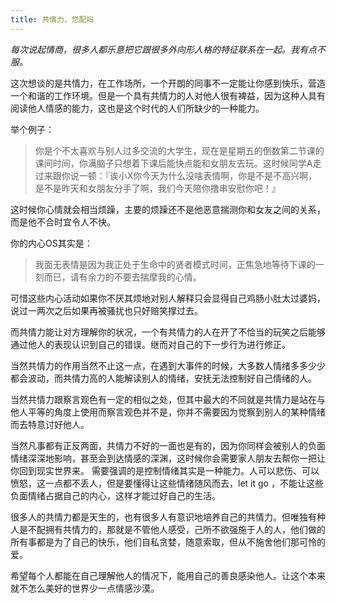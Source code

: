```yaml
---
title: 共情力，您配吗
---
```


_每次说起情商，很多人都乐意把它跟很多外向形人格的特征联系在一起。我有点不服。_

这次想谈的是共情力，在工作场所，一个开朗的同事不一定能让你感到快乐，营造一个和谐的工作环境。但是一个具有共情力的人对他人很有裨益，因为这种人具有阅读他人情感的能力，这也是这个时代的人们所缺少的一种能力。

举个例子：

>你是个不太喜欢与别人过多交流的大学生，现在是星期五的倒数第二节课的课间时间，你满脑子只想着下课后能快点能和女朋友去玩。这时候同学A走过来跟你说一顿：『诶小X你今天为什么没啥表情啊，你是不是不高兴啊，是不是昨天和女朋友分手了啊，我们今天陪你撸串安慰你吧！』

这时候你心情就会相当烦躁，主要的烦躁还不是他恶意揣测你和女友之间的关系，而是他不合时宜令人不快。

你的内心OS其实是：
>我面无表情是因为我正处于生命中的贤者模式时间，正焦急地等待下课的一刻而已，请有余力的不要去揣摩我的心情。

可惜这些内心活动如果你不厌其烦地对别人解释只会显得自己鸡肠小肚太过婆妈，说过一两次之后如果再被骚扰也只好赔笑撑过去。

而共情力能让对方理解你的状况，一个有共情力的人在开了不恰当的玩笑之后能够通过他人的表现认识到自己的错误。继而对自己的下一步行为进行修正。

当然共情力的作用当然不止这一点，在遇到大事件的时候，大多数人情绪多多少少都会波动，而共情力高的人能解读别人的情绪，安抚无法控制好自己情绪的人。

当然共情力跟察言观色有一定的相似之处，但其中最大的不同就是共情力是站在与他人平等的角度上使用而察言观色并不是，你并不需要因为觉察到别人的某种情绪而去特意讨好他人。

当然凡事都有正反两面，共情力不好的一面也是有的，因为你同样会被别人的负面情绪深深地影响，甚至会到达情感的深渊，这时候你会需要家人朋友去帮你一把让你回到现实世界来。
需要强调的是控制情绪其实是一种能力。人可以悲伤、可以愤怒，这一点都不丢人，但是要懂得让这些情绪随风而去，let it go ，不能让这些负面情绪占据自己的内心，这样才能过好自己的生活。

很多人的共情力都是天生的，也有很多人有意识地培养自己的共情力。但唯独有种人是不配拥有共情力的，那就是不管他人感受，己所不欲强施于人的人，他们做的所有事都是为了自己的快乐，他们自私贪婪，随意索取，但从不施舍他们那可怜的爱。

希望每个人都能在自己理解他人的情况下，能用自己的善良感染他人。让这个本来就不怎么美好的世界少一点情感沙漠。